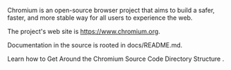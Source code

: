 Chromium is an open-source browser project that aims to build a safer, faster, and more stable way for all users to experience the web.

The project's web site is https://www.chromium.org.

Documentation in the source is rooted in docs/README.md.

Learn how to Get Around the Chromium Source Code Directory Structure .